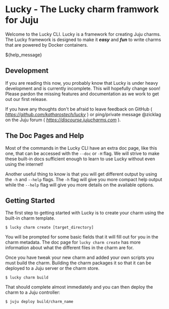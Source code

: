 # Lucky - The Lucky charm framwork for Juju

Welcome to the Lucky CLI. Lucky is a framework for creating Juju charms. The Lucky framework is designed to make it ***easy*** and ***fun*** to write charms that are powered by Docker containers.

${help_message}

## Development

If you are reading this now, you probably know that Lucky is under heavy development and is currently incomplete. This will hopefully change soon! Please pardon the missing features and documentation as we work to get out our first release.

If you have any thoughts don't be afraid to leave feedback on GitHub ( *https://github.com/katharostech/lucky* ) or ping/private message @zicklag on the Juju forum ( *https://discourse.jujucharms.com* ).

## The Doc Pages and Help

Most of the commands in the Lucky CLI have an extra doc page, like this one, that can be accessed with the `--doc` or `-H` flag. We will strive to make these built-in docs sufficient enough to learn to use Lucky without even using the internet!

Another useful thing to know is that you will get different output by using the `-h` and `--help` flags. The `-h` flag will give you more compact help output while the `--help` flag will give you more details on the available options.

## Getting Started

The first step to getting started with Lucky is to create your charm using the built-in charm template.

    $ lucky charm create [target_directory]

You will be prompted for some basic fields that it will fill out for you in the charm metadata. The doc page for `lucky charm create` has more information about what the different files in the charm are for.

Once you have tweak your new charm and added your own scripts you must build the charm. Building the charm packages it so that it can be deployed to a Juju server or the charm store.

    $ lucky charm build

That should complete almost immediately and you can then deploy the charm to a Juju controller:

    $ juju deploy build/charm_name
